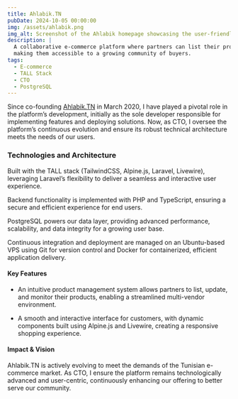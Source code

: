 ```yaml
---
title: Ahlabik.TN
pubDate: 2024-10-05 00:00:00
img: /assets/ahlabik.png
img_alt: Screenshot of the Ahlabik homepage showcasing the user-friendly interface and product listings.
description: |
  A collaborative e-commerce platform where partners can list their products,
  making them accessible to a growing community of buyers.
tags:
  - E-commerce
  - TALL Stack
  - CTO
  - PostgreSQL
---
```


Since co-founding [Ahlabik.TN](https://ahlabik.tn/) in March 2020,
I have played a pivotal role in the platform’s development,
initially as the sole developer responsible
for implementing features and deploying solutions.
Now, as CTO, I oversee the platform’s continuous evolution and ensure
its robust technical architecture meets the needs of our users.

### Technologies and Architecture

Built with the TALL stack (TailwindCSS, Alpine.js, Laravel, Livewire),
leveraging Laravel’s flexibility to deliver a seamless and interactive user experience.

Backend functionality is implemented with PHP and TypeScript,
ensuring a secure and efficient experience for end users.

PostgreSQL powers our data layer, providing advanced performance, scalability,
and data integrity for a growing user base.

Continuous integration and deployment are managed on an Ubuntu-based VPS using Git
for version control and Docker for containerized, efficient application delivery.

#### Key Features

- An intuitive product management system allows partners
to list, update, and monitor their products,
enabling a streamlined multi-vendor environment.

- A smooth and interactive interface for customers,
with dynamic components built using Alpine.js and Livewire,
creating a responsive shopping experience.

#### Impact & Vision

Ahlabik.TN is actively evolving to meet the demands of the Tunisian e-commerce market.
As CTO, I ensure the platform remains technologically advanced and user-centric,
continuously enhancing our offering to better serve our community.
